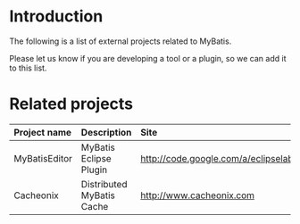 # Introduction #

The following is a list of external projects related to MyBatis.

Please let us know if you are developing a tool or a plugin, so we can add it to this list.

# Related projects #

| Project name | Description | Site |
|:-------------|:------------|:-----|
| MyBatisEditor | MyBatis Eclipse Plugin | http://code.google.com/a/eclipselabs.org/p/mybatiseditor/ |
| Cacheonix | Distributed MyBatis Cache | http://www.cacheonix.com |